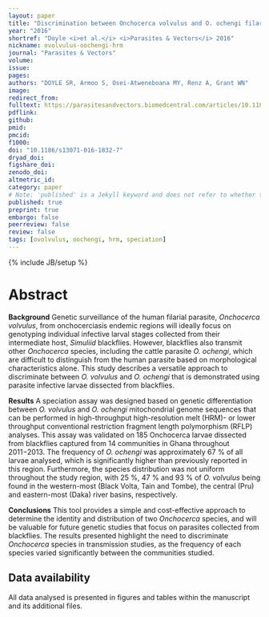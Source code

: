 ```yaml
---
layout: paper
title: "Discrimination between Onchocerca volvulus and O. ochengi filarial larvae in Simulium damnosum (s.l.) and their distribution throughout central Ghana using a versatile high-resolution speciation assay"
year: "2016"
shortref: "Doyle <i>et al.</i> <i>Parasites & Vectors</i> 2016"
nickname: ovolvulus-oochengi-hrm
journal: "Parasites & Vectors"
volume: 
issue:
pages: 
authors: "DOYLE SR, Armoo S, Osei-Atweneboana MY, Renz A, Grant WN"
image: 
redirect_from: 
fulltext: https://parasitesandvectors.biomedcentral.com/articles/10.1186/s13071-016-1832-7 
pdflink: 
github: 
pmid: 
pmcid: 
f1000: 
doi: "10.1186/s13071-016-1832-7"
dryad_doi:
figshare_doi: 
zenodo_doi: 
altmetric_id: 
category: paper
# Note: 'published' is a Jekyll keyword and does not refer to whether the paper is published, but rather to whether this Markdown should be part of the rendered site.
published: true
preprint: true
embargo: false	
peerreview: false
review: false
tags: [ovolvulus, oochengi, hrm, speciation]
---
```

{% include JB/setup %}

# Abstract 

**Background**
Genetic surveillance of the human filarial parasite, *Onchocerca volvulus*, from onchocerciasis endemic regions will ideally focus on genotyping individual infective larval stages collected from their intermediate host, *Simuliid* blackflies. However, blackflies also transmit other *Onchocerca* species, including the cattle parasite *O. ochengi*, which are difficult to distinguish from the human parasite based on morphological characteristics alone. This study describes a versatile approach to discriminate between *O. volvulus* and *O. ochengi* that is demonstrated using parasite infective larvae dissected from blackflies.

**Results**
A speciation assay was designed based on genetic differentiation between *O. volvulus* and *O. ochengi* mitochondrial genome sequences that can be performed in high-throughput high-resolution melt (HRM)- or lower throughput conventional restriction fragment length polymorphism (RFLP) analyses. This assay was validated on 185 Onchocerca larvae dissected from blackflies captured from 14 communities in Ghana throughout 2011−2013. The frequency of *O. ochengi* was approximately 67 % of all larvae analysed, which is significantly higher than previously reported in this region. Furthermore, the species distribution was not uniform throughout the study region, with 25 %, 47 % and 93 % of *O. volvulus* being found in the western-most (Black Volta, Tain and Tombe), the central (Pru) and eastern-most (Daka) river basins, respectively.

**Conclusions**
This tool provides a simple and cost-effective approach to determine the identity and distribution of two *Onchocerca* species, and will be valuable for future genetic studies that focus on parasites collected from blackflies. The results presented highlight the need to discriminate *Onchocerca* species in transmission studies, as the frequency of each species varied significantly between the communities studied.

## Data availability

All data analysed is presented in figures and tables within the manuscript and its additional files.
